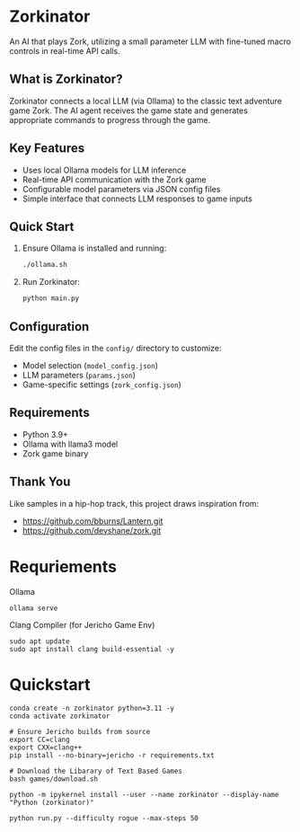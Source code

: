 # Zorkinator

An AI that plays Zork, utilizing a small parameter LLM with fine-tuned macro controls in real-time API calls.

## What is Zorkinator?

Zorkinator connects a local LLM (via Ollama) to the classic text adventure game Zork. The AI agent receives the game state and generates appropriate commands to progress through the game.

## Key Features

- Uses local Ollama models for LLM inference
- Real-time API communication with the Zork game
- Configurable model parameters via JSON config files
- Simple interface that connects LLM responses to game inputs

## Quick Start

1. Ensure Ollama is installed and running:
   ```bash
   ./ollama.sh
   ```

2. Run Zorkinator:
   ```bash
   python main.py
   ```

## Configuration

Edit the config files in the `config/` directory to customize:
- Model selection (`model_config.json`)
- LLM parameters (`params.json`)
- Game-specific settings (`zork_config.json`)

## Requirements

- Python 3.9+
- Ollama with llama3 model
- Zork game binary

## Thank You

Like samples in a hip-hop track, this project draws inspiration from:
- https://github.com/bburns/Lantern.git
- https://github.com/devshane/zork.git


# Requriements


Ollama
```
ollama serve
```

Clang Compiler (for Jericho Game Env)
```
sudo apt update
sudo apt install clang build-essential -y
```


# Quickstart


```
conda create -n zorkinator python=3.11 -y
conda activate zorkinator
```

```
# Ensure Jericho builds from source
export CC=clang
export CXX=clang++
pip install --no-binary=jericho -r requirements.txt
```

```
# Download the Libarary of Text Based Games
bash games/download.sh

python -m ipykernel install --user --name zorkinator --display-name "Python (zorkinator)"
```


```
python run.py --difficulty rogue --max-steps 50
```